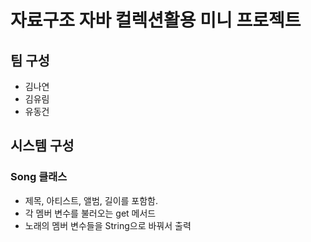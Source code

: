 # 자료구조 자바 컬렉션활용 미니 프로젝트

## **팀 구성**
- 김나연
- 김유림
- 유동건

## 시스템 구성
### Song 클래스
- 제목, 아티스트, 앨범, 길이를 포함함.
- 각 멤버 변수를 불러오는 get 메서드
- 노래의 멤버 변수들을 String으로 바꿔서 출력

### 
